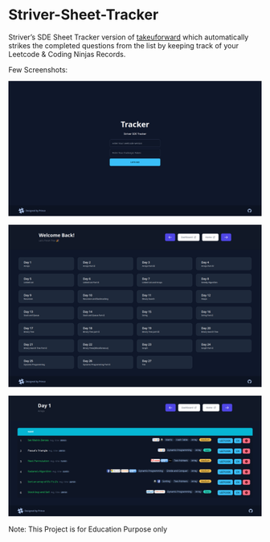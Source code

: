 # Striver-Sheet-Tracker
Striver’s SDE Sheet Tracker version of [takeuforward](https://takeuforward.org/interviews/strivers-sde-sheet-top-coding-interview-problems/ "takeuforward") which automatically strikes the completed questions from the list by keeping track of your Leetcode & Coding Ninjas Records.

Few Screenshots:

![Login Page](https://github.com/hmrserver/Striver-Sheet-Tracker/raw/master/screenshot3.png "Login Page")

![Dashboard Page](https://github.com/hmrserver/Striver-Sheet-Tracker/raw/master/screenshot2.png "Dashboard Page")

![Questions Page](https://github.com/hmrserver/Striver-Sheet-Tracker/raw/master/screenshot1.png "Questions Page")

Note: This Project is for Education Purpose only
